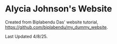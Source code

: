 # Alycia Johnson's Website

Created from Biplabendu Das' website tutorial, https://github.com/biplabendu/my_dummy_website. 

Last Updated 4/8/25.
